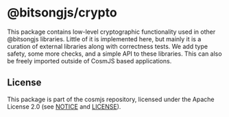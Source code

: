 # @bitsongjs/crypto

This package contains low-level cryptographic functionality used in other
@bitsongjs libraries. Little of it is implemented here, but mainly it is a curation
of external libraries along with correctness tests. We add type safety, some
more checks, and a simple API to these libraries. This can also be freely
imported outside of CosmJS based applications.

## License

This package is part of the cosmjs repository, licensed under the Apache License
2.0 (see [NOTICE](https://github.com/bitsongofficial/bitsongjs/blob/main/NOTICE) and
[LICENSE](https://github.com/bitsongofficial/bitsongjs/blob/main/LICENSE)).
